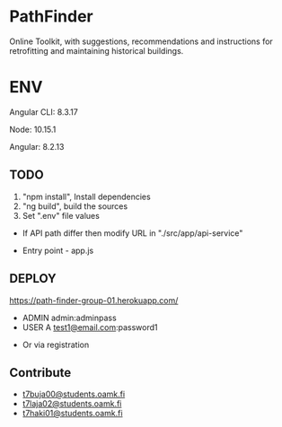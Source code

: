 # PathFinder

Online Toolkit, with suggestions, recommendations and instructions for retrofitting and maintaining historical buildings.

# ENV

Angular CLI: 8.3.17

Node: 10.15.1

Angular: 8.2.13

## TODO

1. "npm install", Install dependencies
2. "ng build", build the sources
3. Set ".env" file values
* If API path differ then modify URL in "./src/app/api-service"
- Entry point - app.js

## DEPLOY
https://path-finder-group-01.herokuapp.com/

- ADMIN
admin:adminpass
- USER A
test1@email.com:password1
* Or via registration 

## Contribute
- t7buja00@students.oamk.fi
- t7laja02@students.oamk.fi
- t7haki01@students.oamk.fi